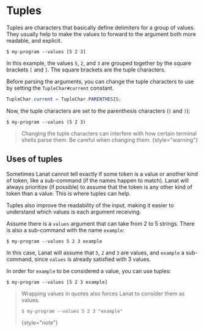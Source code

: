 # Tuples

Tuples are characters that basically define delimiters for a group of values. They usually help to make the values to
forward to the argument both more readable, and explicit.

````Console
$ my-program --values [5 2 3]
````

In this example, the values `5`, `2`, and `3` are grouped together by the square brackets `[` and `]`. The square
brackets are the tuple characters.

<procedure title="Changing the tuple characters" id="changing_the_tuple_characters_to_use">
<step>

Before parsing the arguments, you can change the tuple characters to use by setting the `TupleChar#current` constant.

````Java
TupleChar.current = TupleChar.PARENTHESIS;
````

</step>

<step>

Now, the tuple characters are set to the parenthesis characters (`(` and `)`):

````Console
$ my-program --values (5 2 3)
````

</step>
</procedure>

> Changing the tuple characters can interfere with how certain terminal shells parse them. Be careful when changing them.
> {style="warning"}


## Uses of tuples

Sometimes Lanat cannot tell exactly if some token is a value or another kind of token, like a sub-command (if the
names happen to match). Lanat will always prioritize (if possible) to assume that the token is any other kind of
token than a value. This is where tuples can help.

Tuples also improve the readability of the input, making it easier to understand which values is each argument receiving.

<procedure title="Case" id="cases">
<step>

Assume there is a `values` argument that can take from 2 to 5 strings. There is also a sub-command with the name `example`:

````Console
$ my-program --values 5 2 3 example
````

In this case, Lanat will assume that `5`, `2` and `3` are values, and `example` a sub-command, since `values` is already
satisfied with 3 values.

In order for `example` to be considered a value, you can use tuples:

````Console
$ my-program --values [5 2 3 example]
````

> Wrapping values in quotes also forces Lanat to consider them as values.
> ````Console
> $ my-program --values 5 2 3 "example"
> ````
> {style="note"}
</step>
</procedure>